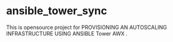 # ansible_tower_sync

This is opensource project for PROVISIONING AN AUTOSCALING INFRASTRUCTURE USING ANSIBLE Tower AWX .
